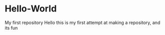 # Hello-World
My first repository 
Hello this is my first attempt at making a repository, and its fun
